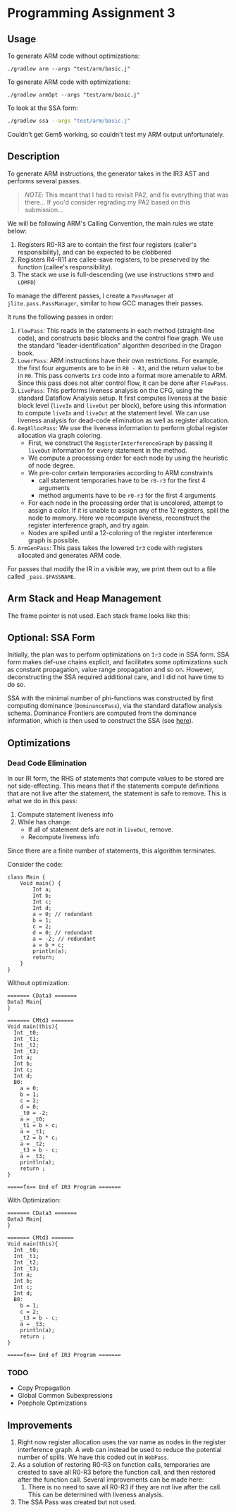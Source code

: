 # Programming Assignment 3
## Usage
To generate ARM code without optimizations:

```$xslt
./gradlew arm --args "test/arm/basic.j"
```

To generate ARM code with optimizations:

```$xslt
./gradlew armOpt --args "test/arm/basic.j"
```

To look at the SSA form:

```bash
./gradlew ssa --args "test/arm/basic.j"
```

Couldn't get Gem5 working, so couldn't test my ARM output unfortunately.

## Description
To generate ARM instructions, the generator takes in the IR3 AST and performs several passes.

> *NOTE*: This meant that I had to revisit PA2, and fix everything that was there... If you'd consider regrading my PA2 based on this submission...

We will be following ARM's Calling Convention, the main rules we state below:

1. Registers R0-R3 are to contain the first four registers (caller's responsibility), and can be expected to be clobbered
2. Registers R4-R11 are callee-save registers, to be preserved by the function (callee's responsibility).
3. The stack we use is full-descending (we use instructions `STMFD` and `LDMFD`)

To manage the different passes, I create a `PassManager` at `jlite.pass.PassManager`, similar to how GCC manages their passes.

It runs the following passes in order:

1. `FlowPass`: This reads in the statements in each method (straight-line code), and constructs basic blocks and the control flow graph. We use the standard "leader-identification" algorithm described in the Dragon book.
2. `LowerPass`: ARM instructions have their own restrictions. For example, the first four arguments are to be in `R0 - R3`, and the return value to be in `R0`. This pass converts `Ir3` code into a format more amenable to ARM. Since this pass does not alter control flow, it can be done after `FlowPass`.
3. `LivePass`: This performs liveness analysis on the CFG, using the standard Dataflow Analysis setup. It first computes liveness at the basic block level (`liveIn` and `liveOut` per block), before using this information to compute `liveIn` and `liveOut` at the statement level. We can use liveness analysis for dead-code elimination as well as register allocation.
4. `RegAllocPass`: We use the liveness information to perform global register allocation via graph coloring.
    - First, we construct the `RegisterInterferenceGraph` by passing it `liveOut` information for every statement in the method. 
    - We compute a processing order for each node by using the heuristic of node degree.
    - We pre-color certain temporaries according to ARM constraints
        - call statement temporaries have to be `r0-r3` for the first 4 arguments
        - method arguments have to be `r0-r3` for the first 4 arguments
    - For each node in the processing order that is uncolored, attempt to assign a color. If it is unable to assign any of the 12 registers, spill the node to memory. Here we recompute liveness, reconstruct the register interference graph, and try again.
    - Nodes are spilled until a 12-coloring of the register interference graph is possible.
5. `ArmGenPass`: This pass takes the lowered `Ir3` code with registers allocated and generates ARM code.

For passes that modify the IR in a visible way, we print them out to a file called `_pass.$PASSNAME`.
## Arm Stack and Heap Management

The frame pointer is not used. Each stack frame looks like this:





## Optional: SSA Form
Initially, the plan was to perform optimizations on `Ir3` code in SSA form. SSA form makes def-use chains explicit, and facilitates some optimizations such as constant propagation, value range propagation and so on. However, deconstructing the SSA required additional care, and I did not have time to do so.

SSA with the minimal number of phi-functions was constructed by first computing dominance (`DominancePass`), via the standard dataflow analysis schema. Dominance Frontiers are computed from the dominance information, which is then used to construct the SSA (see [here](http://www.cs.cmu.edu/afs/cs/academic/class/15745-s12/public/lectures/L13-SSA-Concepts-1up.pdf)).

## Optimizations

### Dead Code Elimination
In our IR form, the RHS of statements that compute values to be stored are not side-effecting. This means that if the statements compute definitions that are not live after the statement, the statement is safe to remove. This is what we do in this pass:

1. Compute statement liveness info
2. While has change:
    - If all of statement defs are not in `liveOut`, remove.
    - Recompute liveness info

Since there are a finite number of statements, this algorithm terminates.

Consider the code:

```
class Main {
    Void main() {
        Int a;
        Int b;
        Int c;
        Int d;
        a = 0; // redundant
        b = 1;
        c = 2;
        d = 0; // redundant
        a = -2; // redundant
        a = b + c;
        println(a);
        return;
    }
}
```

Without optimization:
```$xslt
======= CData3 =======
Data3 Main{
}

======= CMtd3 =======
Void main(this){
  Int _t0;
  Int _t1;
  Int _t2;
  Int _t3;
  Int a;
  Int b;
  Int c;
  Int d;
  B0:
    a = 0;
    b = 1;
    c = 2;
    d = 0;
    _t0 = -2;
    a = _t0;
    _t1 = b + c;
    a = _t1;
    _t2 = b * c;
    a = _t2;
    _t3 = b - c;
    a = _t3;
    println(a);
    return ;
}

=====fx== End of IR3 Program =======

```

With Optimization:
```$xslt
======= CData3 =======
Data3 Main{
}

======= CMtd3 =======
Void main(this){
  Int _t0;
  Int _t1;
  Int _t2;
  Int _t3;
  Int a;
  Int b;
  Int c;
  Int d;
  B0:
    b = 1;
    c = 2;
    _t3 = b - c;
    a = _t3;
    println(a);
    return ;
}

=====fx== End of IR3 Program =======
```
### TODO
- Copy Propagation
- Global Common Subexpressions
- Peephole Optimizations

## Improvements

1. Right now register allocation uses the var name as nodes in the register interference graph. A web can instead be used to reduce the potential number of spills. We have this coded out in `WebPass`.
2. As a solution of restoring R0-R3 on function calls, temporaries are created to save all R0-R3 before the function call, and then restored after the function call. Several improvements can be made here:
    1. There is no need to save all R0-R3 if they are not live after the call. This can be determined with liveness analysis.
3. The SSA Pass was created but not used.
